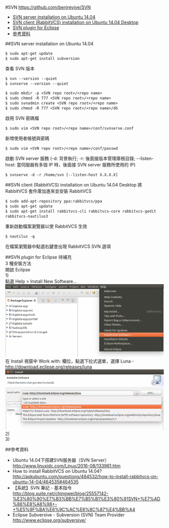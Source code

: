 #SVN
https://github.com/benjrevive/SVN  
*  [SVN server installation on Ubuntu 14.04](#svn-server-installation-on-ubuntu-1404)
*  [SVN client (RabbitVCS) installation on Ubuntu 14.04 Desktop](#svn-client-rabbitvcs-installation-on-ubuntu-1404-desktop)
*  [SVN plugin for Eclipse](#svn-plugin-for-eclipse)  
*  [參考資料](#參考資料)
  
##SVN server installation on Ubuntu 14.04
```
$ sudo apt-get update
$ sudo apt-get install subversion
```
查看 SVN 版本
```
$ svn --version --quiet
$ svnserve --version --quiet
```
```
$ sudo mkdir -p <SVN repo root>/<repo name>
$ sudo chmod -R 777 <SVN repo root>/<repo name>
$ sudo svnadmin create <SVN repo root>/<repo name>
$ sudo chmod -R 777 <SVN repo root>/<repo name>/db
```
啟用 SVN 密碼檔
```
$ sudo vim <SVN repo root>/<repo name>/conf/svnserve.conf
```
新增使用者帳號與密碼
```
$ sudo vim <SVN repo root>/<repo name>/conf/passwd 
```
啟動 SVN server 服務 (-d: 背景執行; -r: 後面接版本管理庫根目錄; --listen-host: 當伺服器有多個 IP 時，後面接 SVN server 服務所使用的 IP)
```
$ svnserve -d -r /home/svn [--listen-host X.X.X.X]
```
##SVN client (RabbitVCS) installation on Ubuntu 14.04 Desktop
將 RabbitVCS 套件庫加進來並安裝 RabbitVCS
```
$ sudo add-apt-repository ppa:rabbitvcs/ppa
$ sudo apt-get update
$ sudo apt-get install rabbitvcs-cli rabbitvcs-core rabbitvcs-gedit rabbitvcs-nautilus3
```
重新啟動檔案瀏覽器以使 RabbitVCS 生效
```
$ nautilus -q
```  
在檔案瀏覽器中點選右鍵會出現 RabbitVCS SVN 選項  

##SVN plugin for Eclipse
待補充<br />
3 種安裝方法<br />
開啟 Eclipse<br />
1\)<br />
點選 Help > Install New Software...<br />
![install_new_software.png](/image/install_new_software.png)<br />
在 Install 視窗中 Work with: 欄位，點選下拉式選單，選擇 Luna - http://download.eclipse.org/releases/luna<br />
![luna.png](/image/luna.png)<br />
2\)<br />
3\)<br />
  
##參考資料
* Ubuntu 14.04下搭建SVN服务器（SVN Server） http://www.linuxidc.com/Linux/2016-08/133961.htm
* How to install RabbitVCS on Ubuntu 14.04? http://askubuntu.com/questions/464532/how-to-install-rabbitvcs-on-ubuntu-14-04/464535#464535
* 【系統】SVN 筆記 - 基本指令 http://blog.xuite.net/chingwei/blog/25557142-%E3%80%90%E7%B3%BB%E7%B5%B1%E3%80%91SVN+%E7%AD%86%E8%A8%98+-+%E5%9F%BA%E6%9C%AC%E6%8C%87%E4%BB%A4
* Eclipse Subversive - Subversion (SVN) Team Provider http://www.eclipse.org/subversive/
